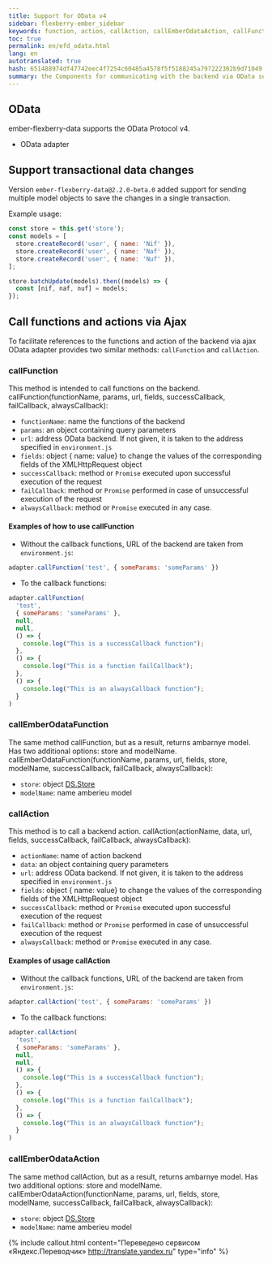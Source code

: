 ```yaml
---
title: Support for OData v4
sidebar: flexberry-ember_sidebar
keywords: function, action, callAction, callEmberOdataAction, callFunction, callEmberOdataFunction
toc: true
permalink: en/efd_odata.html
lang: en
autotranslated: true
hash: 651488974df47742eec4f7254c60485a4578f5f5188245a797222302b9d71049
summary: the Components for communicating with the backend via OData support transactional changes to data, call functions and actions via Ajax, examples of usage
---
```


## OData

ember-flexberry-data supports the OData Protocol v4.

* OData adapter

## Support transactional data changes

Version `ember-flexberry-data@2.2.0-beta.0` added support for sending multiple model objects to save the changes in a single transaction.

Example usage:

```javascript
const store = this.get('store');
const models = [
  store.createRecord('user', { name: 'Nif' }),
  store.createRecord('user', { name: 'Naf' }),
  store.createRecord('user', { name: 'Nuf' }),
];

store.batchUpdate(models).then((models) => {
  const [nif, naf, nuf] = models;
});
```

## Call functions and actions via Ajax

To facilitate references to the functions and action of the backend via ajax OData adapter provides two similar methods: `callFunction` and `callAction`.

### callFunction

This method is intended to call functions on the backend. callFunction(functionName, params, url, fields, successCallback, failCallback, alwaysCallback):

* `functionName`: name the functions of the backend
* `params`: an object containing query parameters
* `url`: address OData backend. If not given, it is taken to the address specified in `environment.js`
* `fields`: object { name: value} to change the values of the corresponding fields of the XMLHttpRequest object
* `successCallback`: method or `Promise` executed upon successful execution of the request
* `failCallback`: method or `Promise` performed in case of unsuccessful execution of the request
* `alwaysCallback`: method or `Promise` executed in any case.

#### Examples of how to use callFunction

* Without the callback functions, URL of the backend are taken from `environment.js`:

```javascript
adapter.callFunction('test', { someParams: 'someParams' })
```

* To the callback functions:

```javascript
adapter.callFunction(
  'test',
  { someParams: 'someParams' },
  null,
  null,
  () => {
    console.log("This is a successCallback function");
  },
  () => {
    console.log("This is a function failCallback");
  },
  () => {
    console.log("This is an alwaysCallback function");
  }
)
```

### callEmberOdataFunction

The same method callFunction, but as a result, returns ambarnye model. Has two additional options: store and modelName. callEmberOdataFunction(functionName, params, url, fields, store, modelName, successCallback, failCallback, alwaysCallback):

* `store`: object [DS.Store](https://emberjs.com/api/ember-data/release/classes/DS.Store)
* `modelName`: name amberieu model

### callAction

This method is to call a backend action. callAction(actionName, data, url, fields, successCallback, failCallback, alwaysCallback):

* `actionName`: name of action backend
* `data`: an object containing query parameters
* `url`: address OData backend. If not given, it is taken to the address specified in `environment.js`
* `fields`: object { name: value} to change the values of the corresponding fields of the XMLHttpRequest object
* `successCallback`: method or `Promise` executed upon successful execution of the request
* `failCallback`: method or `Promise` performed in case of unsuccessful execution of the request
* `alwaysCallback`: method or `Promise` executed in any case.

#### Examples of usage callAction

* Without the callback functions, URL of the backend are taken from `environment.js`:

```javascript
adapter.callAction('test', { someParams: 'someParams' })
```

* To the callback functions:

```javascript
adapter.callAction(
  'test',
  { someParams: 'someParams' },
  null,
  null,
  () => {
    console.log("This is a successCallback function");
  },
  () => {
    console.log("This is a function failCallback");
  },
  () => {
    console.log("This is an alwaysCallback function");
  }
)
```

### callEmberOdataAction

The same method callAction, but as a result, returns ambarnye model. Has two additional options: store and modelName. callEmberOdataAction(functionName, params, url, fields, store, modelName, successCallback, failCallback, alwaysCallback):

* `store`: object [DS.Store](https://emberjs.com/api/ember-data/release/classes/DS.Store)
* `modelName`: name amberieu model



{% include callout.html content="Переведено сервисом «Яндекс.Переводчик» <http://translate.yandex.ru>" type="info" %}
